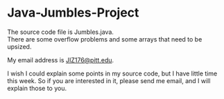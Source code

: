 # Java-Jumbles-Project

The source code file is Jumbles.java.  
There are some overflow problems and some arrays that need to be upsized.  

My email address is JIZ176@pitt.edu.  

I wish I could explain some points in my source code, but I have little time this week. So if you are interested in it, please send me email, and I will explain those to you.
